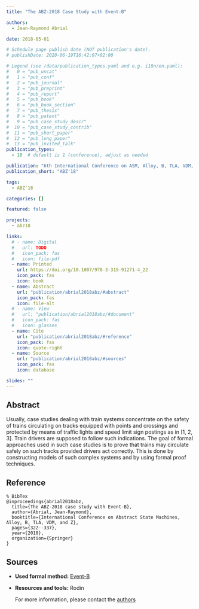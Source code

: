 ```yaml
---
title: "The ABZ-2018 Case Study with Event-B"

authors:
  - Jean-Raymond Abrial

date: 2018-05-01

# Schedule page publish date (NOT publication's date).
# publishDate: 2020-06-19T16:42:07+02:00

# Legend (see /data/publication_types.yaml and e.g. i18n/en.yaml): 
#   0 = "pub_uncat"
#   1 = "pub_conf"
#   2 = "pub_journal"
#   3 = "pub_preprint"
#   4 = "pub_report"
#   5 = "pub_book"
#   6 = "pub_book_section"
#   7 = "pub_thesis"
#   8 = "pub_patent"
#   9 = "pub_case_study_descr"
#  10 = "pub_case_study_contrib"
#  11 = "pub_short_paper"
#  12 = "pub_long_paper"
#  13 = "pub_invited_talk"
publication_types:
  - 10  # default is 1 (conference), adjust as needed

publication: "6th International Conference on ASM, Alloy, B, TLA, VDM, and Z (ABZ'18)"
publication_short: "ABZ'18"

tags:
  - ABZ'18

categories: []

featured: false

projects:
  - abz18

links:
  # - name: Digital
  #   url: TODO
  #   icon_pack: fas
  #   icon: file-pdf
  - name: Printed
    url: https://doi.org/10.1007/978-3-319-91271-4_22
    icon_pack: fas
    icon: book
  - name: Abstract
    url: "publication/abrial2018abz/#abstract"
    icon_pack: fas
    icon: file-alt
  # - name: View
  #   url: "publication/abrial2018abz/#document"
  #   icon_pack: fas
  #   icon: glasses
  - name: Cite
    url: "publication/abrial2018abz/#reference"
    icon_pack: fas
    icon: quote-right
  - name: Source
    url: "publication/abrial2018abz/#sources"
    icon_pack: fas
    icon: database

slides: ""
---
```


## Abstract

Usually, case studies dealing with train systems concentrate on the safety of trains circulating on tracks equipped with points and crossings and protected by means of traffic lights and speed limit sign postings as in [1, 2, 3]. Train drivers are supposed to follow such indications. The goal of formal approaches used in such case studies is to prove that trains may circulate safely on such tracks provided drivers act correctly. This is done by constructing models of such complex systems and by using formal proof techniques.

<!-- ## Document

{{< embed-pdf url="TODO" >}} -->

## Reference

```
% BibTex
@inproceedings{abrial2018abz,
  title={The ABZ-2018 case study with Event-B},
  author={Abrial, Jean-Raymond},
  booktitle={International Conference on Abstract State Machines, Alloy, B, TLA, VDM, and Z},
  pages={322--337},
  year={2018},
  organization={Springer}
}
```

## Sources

- **Used formal method:**
  [Event-B](/method/event-b)
- **Resources and tools:**
  Rodin

  For more information, please contact the <a href ="mailto:jrabrial@neuf.fr">authors</a>
